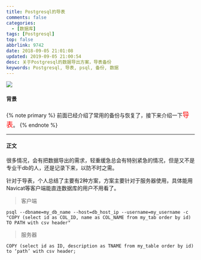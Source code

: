 ```yaml
---
title: Postgresql的导表
comments: false
categories:
  - [数据库]
tags: [Postgresql]
top: false
abbrlink: 9742
date: 2018-09-05 21:01:08
updated: 2019-09-05 21:00:54
desc: 关于Postgresql的数据导出方案，导表备份
keywords: Postgresql, 导表, psql, 备份, 数据
---
```


![](/images/postgresql.jpg)

#### 背景
{% note primary %}
前面已经介绍了常用的备份与恢复了，接下来介绍一下<font color='red' size=4.5>导表</font>。
{% endnote %}

<!--more-->
<hr />

#### 正文

很多情况，会有把数据导出的需求，轻重缓急总会有特别紧急的情况，但是又不是专业干db的人，还是记录下来，以防不时之需。

针对于导表，个人总结了主要有2种方案，方案主要针对于服务器使用，具体能用Navicat等客户端能直连数据库的用户不用看了。

> 客户端

```
psql --dbname=my_db_name --host=db_host_ip --username=my_username -c "COPY (select id as COL_ID, name as COL_NAME from my_tab order by id) TO PATH with csv header"
```

> 服务器

```
COPY (select id as ID, description as TNAME from my_table order by id) to ‘path’ with csv header;
```
